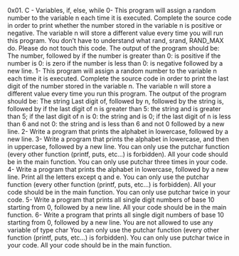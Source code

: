 0x01. C - Variables, if, else, while
0- This program will assign a random number to the variable n each time it is executed. Complete the source code in order to print whether the number stored in the variable n is positive or negative. The variable n will store a different value every time you will run this program. You don’t have to understand what rand, srand, RAND_MAX do. Please do not touch this code. The output of the program should be: The number, followed by if the number is greater than 0: is positive if the number is 0: is zero if the number is less than 0: is negative followed by a new line.
1- This program will assign a random number to the variable n each time it is executed. Complete the source code in order to print the last digit of the number stored in the variable n. The variable n will store a different value every time you run this program. The output of the program should be: The string Last digit of, followed by n, followed by the string is, followed by if the last digit of n is greater than 5: the string and is greater than 5; if the last digit of n is 0: the string and is 0; if the last digit of n is less than 6 and not 0: the string and is less than 6 and not 0 followed by a new line.
2- Write a program that prints the alphabet in lowercase, followed by a new line.
3- Write a program that prints the alphabet in lowercase, and then in uppercase, followed by a new line. You can only use the putchar function (every other function (printf, puts, etc…) is forbidden). All your code should be in the main function. You can only use putchar three times in your code.
4- Write a program that prints the alphabet in lowercase, followed by a new line.
Print all the letters except q and e. You can only use the putchar function (every other function (printf, puts, etc…) is forbidden). All your code should be in the main function. You can only use putchar twice in your code.
5- Write a program that prints all single digit numbers of base 10 starting from 0, followed by a new line. All your code should be in the main function.
6- Write a program that prints all single digit numbers of base 10 starting from 0, followed by a new line. You are not allowed to use any variable of type char
You can only use the putchar function (every other function (printf, puts, etc…) is forbidden). You can only use putchar twice in your code. All your code should be in the main function.
